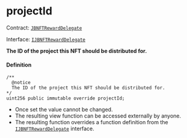 # projectId

Contract: [`JBNFTRewardDelegate`](/v4/deprecated/v2/contracts/or-delegates/or-abstract/jbnftrewarddelegate/README.md)​‌

Interface: [`IJBNFTRewardDelegate`](/v4/deprecated/v2/interfaces/ijbnftrewarddelegate.md)

**The ID of the project this NFT should be distributed for.**

#### Definition

```
/**
  @notice
  The ID of the project this NFT should be distributed for.
*/
uint256 public immutable override projectId;
```

* Once set the value cannot be changed.
* The resulting view function can be accessed externally by anyone.
* The resulting function overrides a function definition from the [`IJBNFTRewardDelegate`](/v4/deprecated/v2/interfaces/ijbnftrewarddelegate.md) interface.
